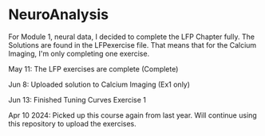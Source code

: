 # NeuroAnalysis
For Module 1, neural data, I decided to complete the LFP Chapter fully. The Solutions are found in the LFPexercise file. That means that for the Calcium Imaging, I'm only completing one exercise.

May 11: The LFP exercises are complete (Complete)

Jun  8: Uploaded solution to Calcium Imaging (Ex1 only)

Jun 13: Finished Tuning Curves Exercise 1

Apr 10 2024: Picked up this course again from last year. Will continue using this repository to upload the exercises.
